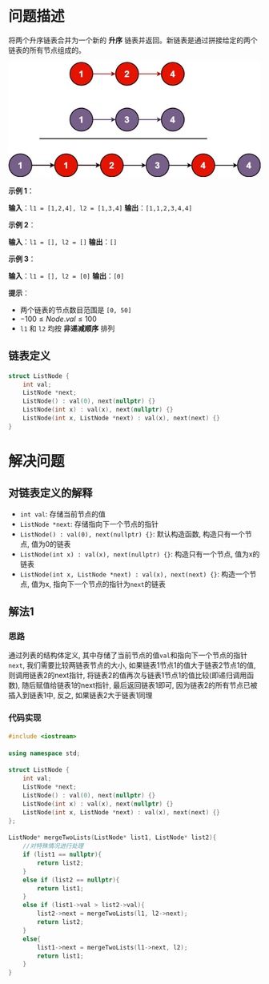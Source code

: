 # 问题描述

将两个升序链表合并为一个新的 **升序** 链表并返回。新链表是通过拼接给定的两个链表的所有节点组成的。

![链表示例](merge_ex1.jpg)

**示例 1**：

**输入**：`l1 = [1,2,4], l2 = [1,3,4]`
**输出**：`[1,1,2,3,4,4]`

**示例 2**：

**输入**：`l1 = [], l2 = []`
**输出**：`[]`

**示例 3**：

**输入**：`l1 = [], l2 = [0]`
**输出**：`[0]`

**提示**：

- 两个链表的节点数目范围是 `[0, 50]`
- $-100 \leq Node.val \leq 100$
- `l1` 和 `l2` 均按 **非递减顺序** 排列

## 链表定义

```C++
struct ListNode {
    int val;
    ListNode *next;
    ListNode() : val(0), next(nullptr) {}
    ListNode(int x) : val(x), next(nullptr) {}
    ListNode(int x, ListNode *next) : val(x), next(next) {}
}
```

# 解决问题

## 对链表定义的解释

- `int val`: 存储当前节点的值
- `ListNode *next`: 存储指向下一个节点的指针
- `ListNode() : val(0), next(nullptr) {}`: 默认构造函数, 构造只有一个节点, 值为0的链表
- `ListNode(int x) : val(x), next(nullptr) {}`: 构造只有一个节点, 值为x的链表
- `ListNode(int x, ListNode *next) : val(x), next(next) {}`: 构造一个节点, 值为x, 指向下一个节点的指针为`next`的链表

## 解法1

### 思路

通过列表的结构体定义, 其中存储了当前节点的值`val`和指向下一个节点的指针`next`, 我们需要比较两链表节点的大小, 如果链表1节点1的值大于链表2节点1的值, 则调用链表2的next指针, 将链表2的值再次与链表1节点1的值比较(即递归调用函数), 随后赋值给链表1的next指针, 最后返回链表1即可, 因为链表2的所有节点已被插入到链表1中, 反之, 如果链表2大于链表1同理

### 代码实现

```C++
#include <iostream>

using namespace std;

struct ListNode {
    int val;
    ListNode *next;
    ListNode() : val(0), next(nullptr) {}
    ListNode(int x) : val(x), next(nullptr) {}
    ListNode(int x, ListNode *next) : val(x), next(next) {}
};

ListNode* mergeTwoLists(ListNode* list1, ListNode* list2){
    //对特殊情况进行处理
    if (list1 == nullptr){
        return list2;
    }
    else if (list2 == nullptr){
        return list1;
    }
    else if (list1->val > list2->val){
        list2->next = mergeTwoLists(l1, l2->next);
        return list2;
    }
    else{
        list1->next = mergeTwoLists(l1->next, l2);
        return list1;
    }
}
```
